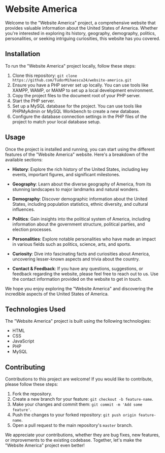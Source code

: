 # Website America

Welcome to the "Website America" project, a comprehensive website that provides valuable information about the United States of America. Whether you're interested in exploring its history, geography, demography, politics, personalities, or seeking intriguing curiosities, this website has you covered.

## Installation

To run the "Website America" project locally, follow these steps:

1. Clone this repository: `git clone https://github.com/TudorMihaescu24/website-america.git`
2. Ensure you have a PHP server set up locally. You can use tools like XAMPP, WAMP, or MAMP to set up a local development environment.
3. Copy the project files to the document root of your PHP server.
4. Start the PHP server.
5. Set up a MySQL database for the project. You can use tools like PHPMyAdmin or MySQL Workbench to create a new database.
6. Configure the database connection settings in the PHP files of the project to match your local database setup.

## Usage

Once the project is installed and running, you can start using the different features of the "Website America" website. Here's a breakdown of the available sections:

- **History**: Explore the rich history of the United States, including key events, important figures, and significant milestones.

- **Geography**: Learn about the diverse geography of America, from its stunning landscapes to major landmarks and natural wonders.

- **Demography**: Discover demographic information about the United States, including population statistics, ethnic diversity, and cultural influences.

- **Politics**: Gain insights into the political system of America, including information about the government structure, political parties, and election processes.

- **Personalities**: Explore notable personalities who have made an impact in various fields such as politics, science, arts, and sports.

- **Curiosity**: Dive into fascinating facts and curiosities about America, uncovering lesser-known aspects and trivia about the country.

- **Contact & Feedback**: If you have any questions, suggestions, or feedback regarding the website, please feel free to reach out to us. Use the contact information provided on the website to get in touch.

We hope you enjoy exploring the "Website America" and discovering the incredible aspects of the United States of America.

## Technologies Used

The "Website America" project is built using the following technologies:

- HTML
- CSS
- JavaScript
- PHP
- MySQL

## Contributing

Contributions to this project are welcome! If you would like to contribute, please follow these steps:

1. Fork the repository.
2. Create a new branch for your feature: `git checkout -b feature-name`.
3. Make your changes and commit them: `git commit -m 'Add some feature'`.
4. Push the changes to your forked repository: `git push origin feature-name`.
5. Open a pull request to the main repository's `master` branch.

We appreciate your contributions, whether they are bug fixes, new features, or improvements to the existing codebase. Together, let's make the "Website America" project even better!


